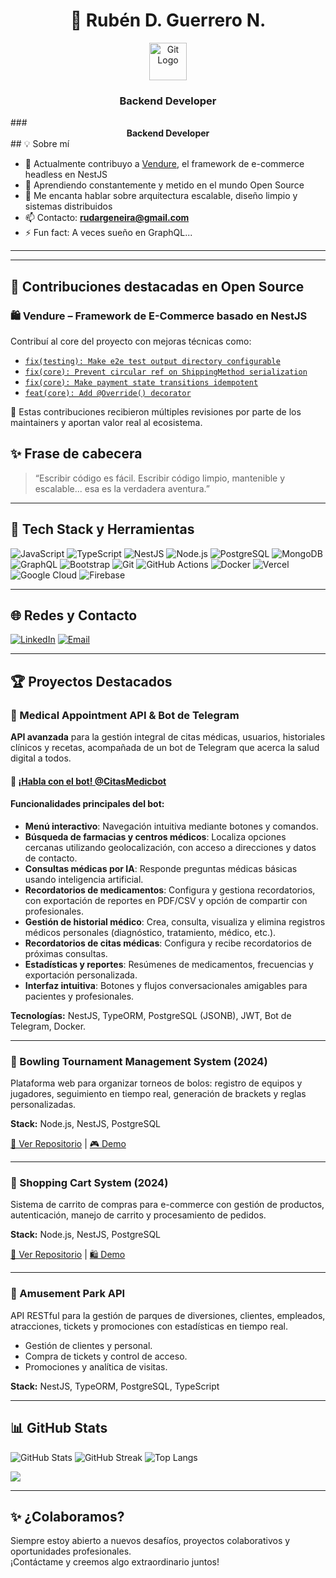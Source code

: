 <h1 align="center"><strong>🚀 Rubén D. Guerrero N.</strong></h1>

<p align="center">
  <img src="https://cdn.jsdelivr.net/gh/devicons/devicon/icons/git/git-original-wordmark.svg" alt="Git Logo" width="60"/>
</p>

<h3 align="center"><b>Backend Developer</b></h3>
### <div align="center"><b>Backend Developer</b></div>
## 💡 Sobre mí

- 🔭 Actualmente contribuyo a [Vendure](https://github.com/vendure-ecommerce/vendure), el framework de e-commerce headless en NestJS
- 🌱 Aprendiendo constantemente y metido en el mundo Open Source
- 💬 Me encanta hablar sobre arquitectura escalable, diseño limpio y sistemas distribuidos
- 📫 Contacto: **rudargeneira@gmail.com**
- ⚡ Fun fact: A veces sueño en GraphQL...

---

---

## 🚀 Contribuciones destacadas en Open Source

### 🛍️ Vendure – Framework de E-Commerce basado en NestJS

Contribuí al core del proyecto con mejoras técnicas como:

- [`fix(testing): Make e2e test output directory configurable`]([https://github.com/vendure-ecommerce/vendure/pull/XXXX](https://github.com/vendure-ecommerce/vendure/pull/3723))
- [`fix(core): Prevent circular ref on ShippingMethod serialization`](https://github.com/vendure-ecommerce/vendure/pull/3736)
- [`fix(core): Make payment state transitions idempotent`](https://github.com/vendure-ecommerce/vendure/pull/3734)
- [`feat(core): Add @Override() decorator`](https://github.com/vendure-ecommerce/vendure/pull/3739)

💬 Estas contribuciones recibieron múltiples revisiones por parte de los maintainers y aportan valor real al ecosistema.


## ✨ Frase de cabecera

> “Escribir código es fácil. Escribir código limpio, mantenible y escalable... esa es la verdadera aventura.”

---




## 🚀 Tech Stack y Herramientas

![JavaScript](https://img.shields.io/badge/javascript-%23323330.svg?style=for-the-badge&logo=javascript&logoColor=%23F7DF1E)
![TypeScript](https://img.shields.io/badge/typescript-%23007ACC.svg?style=for-the-badge&logo=typescript&logoColor=white)
![NestJS](https://img.shields.io/badge/nestjs-%23E0234E.svg?style=for-the-badge&logo=nestjs&logoColor=white)
![Node.js](https://img.shields.io/badge/node.js-6DA55F?style=for-the-badge&logo=node.js&logoColor=white)
![PostgreSQL](https://img.shields.io/badge/postgres-%23316192.svg?style=for-the-badge&logo=postgresql&logoColor=white)
![MongoDB](https://img.shields.io/badge/MongoDB-%234ea94b.svg?style=for-the-badge&logo=mongodb&logoColor=white)
![GraphQL](https://img.shields.io/badge/-GraphQL-E10098?style=for-the-badge&logo=graphql&logoColor=white)
![Bootstrap](https://img.shields.io/badge/bootstrap-%238511FA.svg?style=for-the-badge&logo=bootstrap&logoColor=white)
![Git](https://img.shields.io/badge/git-%23F05033.svg?style=for-the-badge&logo=git&logoColor=white)
![GitHub Actions](https://img.shields.io/badge/github%20actions-%232671E5.svg?style=for-the-badge&logo=githubactions&logoColor=white)
![Docker](https://img.shields.io/badge/-Docker-333?style=for-the-badge&logo=docker)
![Vercel](https://img.shields.io/badge/vercel-%23000000.svg?style=for-the-badge&logo=vercel&logoColor=white)
![Google Cloud](https://img.shields.io/badge/GoogleCloud-%234285F4.svg?style=for-the-badge&logo=google-cloud&logoColor=white)
![Firebase](https://img.shields.io/badge/firebase-%23039BE5.svg?style=for-the-badge&logo=firebase)

---

## 🌐 Redes y Contacto

[![LinkedIn](https://img.shields.io/badge/LinkedIn-%230077B5.svg?logo=linkedin&logoColor=white)](https://www.linkedin.com/in/ruben-d-guerrero-n-9276bb195/)
[![Email](https://img.shields.io/badge/Email-D14836?style=for-the-badge&logo=gmail&logoColor=white)](mailto:rudargeneira@gmail.com)

---

## 🏆 Proyectos Destacados

### 🏥 Medical Appointment API & Bot de Telegram

**API avanzada** para la gestión integral de citas médicas, usuarios, historiales clínicos y recetas, acompañada de un bot de Telegram que acerca la salud digital a todos.

#### 🔗 [¡Habla con el bot! @CitasMedicbot](https://t.me/CitasMedicbot)

#### Funcionalidades principales del bot:

- **Menú interactivo**: Navegación intuitiva mediante botones y comandos.
- **Búsqueda de farmacias y centros médicos**: Localiza opciones cercanas utilizando geolocalización, con acceso a direcciones y datos de contacto.
- **Consultas médicas por IA**: Responde preguntas médicas básicas usando inteligencia artificial.
- **Recordatorios de medicamentos**: Configura y gestiona recordatorios, con exportación de reportes en PDF/CSV y opción de compartir con profesionales.
- **Gestión de historial médico**: Crea, consulta, visualiza y elimina registros médicos personales (diagnóstico, tratamiento, médico, etc.).
- **Recordatorios de citas médicas**: Configura y recibe recordatorios de próximas consultas.
- **Estadísticas y reportes**: Resúmenes de medicamentos, frecuencias y exportación personalizada.
- **Interfaz intuitiva**: Botones y flujos conversacionales amigables para pacientes y profesionales.

**Tecnologías:** NestJS, TypeORM, PostgreSQL (JSONB), JWT, Bot de Telegram, Docker.

---

### 🎳 Bowling Tournament Management System (2024)

Plataforma web para organizar torneos de bolos: registro de equipos y jugadores, seguimiento en tiempo real, generación de brackets y reglas personalizadas.

**Stack:** Node.js, NestJS, PostgreSQL

[🔗 Ver Repositorio](#) | [🎮 Demo](#)

---

### 🛒 Shopping Cart System (2024)

Sistema de carrito de compras para e-commerce con gestión de productos, autenticación, manejo de carrito y procesamiento de pedidos.

**Stack:** Node.js, NestJS, PostgreSQL

[🔗 Ver Repositorio](#) | [🛍️ Demo](#)

---

### 🎡 Amusement Park API

API RESTful para la gestión de parques de diversiones, clientes, empleados, atracciones, tickets y promociones con estadísticas en tiempo real.

- Gestión de clientes y personal.
- Compra de tickets y control de acceso.
- Promociones y analítica de visitas.

**Stack:** NestJS, TypeORM, PostgreSQL, TypeScript

---

## 📊 GitHub Stats

![GitHub Stats](https://github-readme-stats.vercel.app/api?username=RubenDarioGuerreroNeira&theme=dark&hide_border=false&include_all_commits=false&count_private=false)
![GitHub Streak](https://github-readme-streak-stats.herokuapp.com/?user=RubenDarioGuerreroNeira&theme=dark&hide_border=false)
![Top Langs](https://github-readme-stats.vercel.app/api/top-langs/?username=RubenDarioGuerreroNeira&theme=dark&hide_border=false&layout=compact)

[![](https://visitcount.itsvg.in/api?id=RubenDarioGuerreroNeira&icon=8&color=0)](https://visitcount.itsvg.in)

---

## ✨ ¿Colaboramos?

Siempre estoy abierto a nuevos desafíos, proyectos colaborativos y oportunidades profesionales.  
¡Contáctame y creemos algo extraordinario juntos!

<!--
Proudly created with Copilot & GPRM (https://gprm.itsvg.in)
-->
